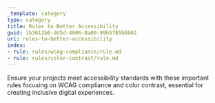 ```yaml
---
_template: category
type: category
title: Rules to Better Accessibility
guid: 1b3612b6-dd5d-4006-8a00-99b5785b6b02
uri: rules-to-better-accessibility
index:
- rule: rules/wcag-compliance/rule.md
- rule: rules/color-contrast/rule.md
---
```


Ensure your projects meet accessibility standards with these important rules focusing on WCAG compliance and color contrast, essential for creating inclusive digital experiences.
